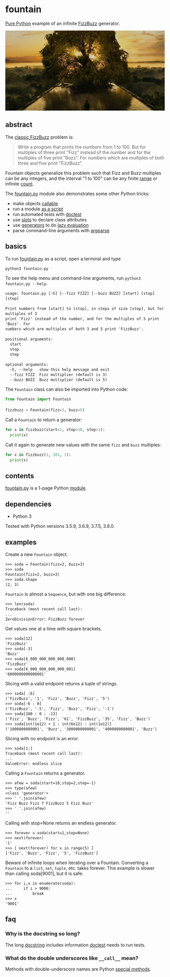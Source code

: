 # fountain

[Pure Python] example of an infinite [FizzBuzz] generator.

<img
  alt="The Fountain"
  src="https://raw.githubusercontent.com/samkennerly/posters/master/fountain.jpeg"
  title="Together we will live forever.">

[Pure Python]: https://stackoverflow.com/questions/45976946/what-is-pure-python
[FizzBuzz]: https://blog.codinghorror.com/why-cant-programmers-program/


## abstract

The [classic FizzBuzz] problem is:
<blockquote>
Write a program that prints the numbers from 1 to 100. But for multiples of three print "Fizz" instead of the number and for the multiples of five print "Buzz". For numbers which are multiples of both three and five print "FizzBuzz".
</blockquote>

[classic FizzBuzz]: https://imranontech.com/2007/01/24/using-fizzbuzz-to-find-developers-who-grok-coding/

Fountain objects generalize this problem such that Fizz and Buzz multiples can be any integers, and the interval "1 to 100" can be any finite [range] or infinite [count].

[range]: https://docs.python.org/3/library/stdtypes.html?highlight=range#range
[count]: https://docs.python.org/3/library/itertools.html#itertools.count

The [fountain.py] module also demonstrates some other Python tricks:

- make objects [callable]
- run a module [as a script]
- run automated tests with [doctest]
- use [slots] to declare class attributes
- use [generators] to do [lazy evaluation]
- parse command-line arguments with [argparse]

[fountain.py]: fountain.py
[callable]: https://docs.python.org/3/reference/datamodel.html#object.__call__
[as a script]: https://docs.python.org/3/library/__main__.html#idiomatic-usage
[doctest]: https://docs.python.org/3/library/doctest.html
[slots]: https://wiki.python.org/moin/UsingSlots
[generators]: https://docs.python.org/3/howto/functional.html#generators
[lazy evaluation]: https://en.wikipedia.org/wiki/Lazy_evaluation
[argparse]: https://docs.python.org/3/library/argparse.html#argumentparser-objects


## basics

To run [fountain.py] as a script, open a terminal and type
```sh
python3 fountain.py
```

To see the help menu and command-line arguments, run `python3 fountain.py --help`.
```text
usage: fountain.py [-h] [--fizz FIZZ] [--buzz BUZZ] [start] [stop] [step]

Print numbers from [start] to [stop], in steps of size [step], but for multiples of 3
print 'Fizz' instead of the number, and for the multiples of 5 print 'Buzz'. For
numbers which are multiples of both 3 and 5 print 'FizzBuzz'.

positional arguments:
  start
  stop
  step

optional arguments:
  -h, --help   show this help message and exit
  --fizz FIZZ  Fizz multiplier (default is 3)
  --buzz BUZZ  Buzz multiplier (default is 5)
```

The `Fountain` class can also be imported into Python code:
```python
from fountain import Fountain

fizzbuzz = Fountain(fizz=3, buzz=5)
```

Call a `Fountain` to return a generator:
```python
for x in fizzbuzz(start=1, stop=10, step=1):
  print(x)
```

Call it again to generate new values with the same `fizz` and `buzz` multiples:
```python
for x in fizzbuzz(1, 101, 1):
  print(x)
```


## contents

[fountain.py] is a 1-page Python [module].

[fountain.py]: fountain.py
[module]: https://docs.python.org/3/tutorial/modules.html


## dependencies

- Python 3

Tested with Python versions 3.5.9, 3.6.9, 3.7.5, 3.8.0.


## examples

Create a new `Fountain` object.
```
>>> soda = Fountain(fizz=2, buzz=3)
>>> soda
Fountain(fizz=2, buzz=3)
>>> soda.shape
(2, 3)
```

`Fountain` is almost a `Sequence`, but with one big difference:
```
>>> len(soda)
Traceback (most recent call last):
...
ZeroDivisionError: FizzBuzz forever
```

Get values one at a time with square brackets.
```
>>> soda[12]
'FizzBuzz'
>>> soda[-3]
'Buzz'
>>> soda[6_000_000_000_000_000]
'FizzBuzz'
>>> soda[6_000_000_000_000_001]
'6000000000000001'
```

Slicing with a valid endpoint returns a tuple of strings.
```
>>> soda[ :6]
('FizzBuzz', '1', 'Fizz', 'Buzz', 'Fizz', '5')
>>> soda[-6 : 0]
('FizzBuzz', '-5', 'Fizz', 'Buzz', 'Fizz', '-1')
>>> soda[100 : 0 : -13]
('Fizz', 'Buzz', 'Fizz', '61', 'FizzBuzz', '35', 'Fizz', 'Buzz')
>>> soda[int(1e12) + 1 : int(6e12) : int(1e12)]
('1000000000001', 'Buzz', '3000000000001', '4000000000001', 'Buzz')
```

Slicing with no endpoint is an error.
```
>>> soda[1:]
Traceback (most recent call last):
...
ValueError: endless slice
```

Calling a `Fountain` returns a generator.
```
>>> afew = soda(start=10,stop=2,step=-1)
>>> type(afew)
<class 'generator'>
>>> ' '.join(afew)
'Fizz Buzz Fizz 7 FizzBuzz 5 Fizz Buzz'
>>> ' '.join(afew)
''
```

Calling with stop=None returns an endless generator.
```
>>> forever = soda(start=1,stop=None)
>>> next(forever)
'1'
>>> [ next(forever) for x in range(5) ]
['Fizz', 'Buzz', 'Fizz', '5', 'FizzBuzz']
```

Beware of infinite loops when iterating over a Fountain.
Converting a `Fountain` to a `list`, `set`, `tuple`, etc. takes forever.
This example is slower than calling soda[9001], but it is safe:
```
>>> for i,x in enumerate(soda):
...     if i > 9000:
...         break
>>> x
'9001'
```

## faq

### Why is the docstring so long?

The long [docstring] includes information [doctest] needs to run tests.

[docstring]: https://peps.python.org/pep-0257/
[doctest]: https://docs.python.org/3/library/doctest.html

### What do the double underscores like `__call__` mean?

Methods with double-underscore names are Python [special methods].

[special methods]: https://docs.python.org/3/reference/datamodel.html#special-method-names
